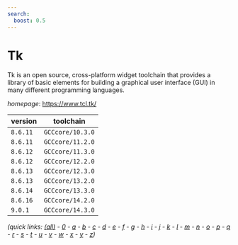 ```yaml
---
search:
  boost: 0.5
---
```

# Tk

Tk is an open source, cross-platform widget toolchain that provides a library of basic elements for  building a graphical user interface (GUI) in many different programming languages.

*homepage*: <https://www.tcl.tk/>

version | toolchain
--------|----------
``8.6.11`` | ``GCCcore/10.3.0``
``8.6.11`` | ``GCCcore/11.2.0``
``8.6.12`` | ``GCCcore/11.3.0``
``8.6.12`` | ``GCCcore/12.2.0``
``8.6.13`` | ``GCCcore/12.3.0``
``8.6.13`` | ``GCCcore/13.2.0``
``8.6.14`` | ``GCCcore/13.3.0``
``8.6.16`` | ``GCCcore/14.2.0``
``9.0.1`` | ``GCCcore/14.3.0``


*(quick links: [(all)](../index.md) - [0](../0/index.md) - [a](../a/index.md) - [b](../b/index.md) - [c](../c/index.md) - [d](../d/index.md) - [e](../e/index.md) - [f](../f/index.md) - [g](../g/index.md) - [h](../h/index.md) - [i](../i/index.md) - [j](../j/index.md) - [k](../k/index.md) - [l](../l/index.md) - [m](../m/index.md) - [n](../n/index.md) - [o](../o/index.md) - [p](../p/index.md) - [q](../q/index.md) - [r](../r/index.md) - [s](../s/index.md) - [t](../t/index.md) - [u](../u/index.md) - [v](../v/index.md) - [w](../w/index.md) - [x](../x/index.md) - [y](../y/index.md) - [z](../z/index.md))*

